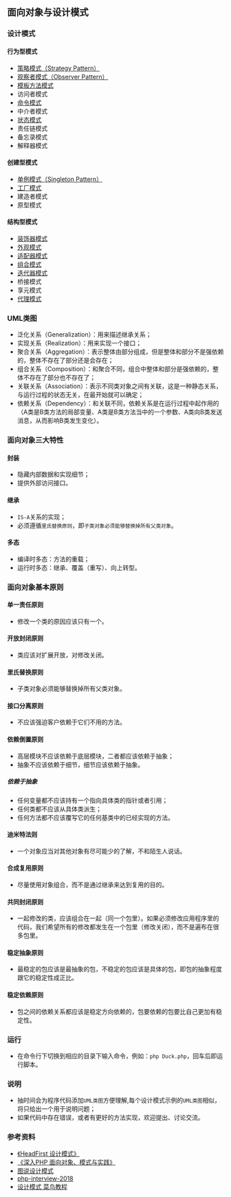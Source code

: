 ## 面向对象与设计模式

### 设计模式
#### 行为型模式
* <a href="https://github.com/hhe0/design-pattern/tree/master/strategy-pattern">策略模式（Strategy Pattern）</a>
* <a href="https://github.com/hhe0/design-pattern/tree/master/observer-pattern">观察者模式（Observer Pattern）</a>
* <a href="https://github.com/hhe0/design-pattern/tree/master/template-pattern">模板方法模式</a>
* 访问者模式
* <a href="https://github.com/hhe0/design-pattern/tree/master/command-pattern">命令模式</a>
* 中介者模式
* <a href="https://github.com/hhe0/design-pattern/tree/master/status-pattern">状态模式</a>
* 责任链模式
* 备忘录模式
* 解释器模式

#### 创建型模式
* <a href="https://github.com/hhe0/design-pattern/tree/master/singleton-pattern">单例模式（Singleton Pattern）</a>
* <a href="https://github.com/hhe0/design-pattern/tree/master/factory-pattern">工厂模式</a>
* 建造者模式
* 原型模式

#### 结构型模式
* <a href="https://github.com/hhe0/design-pattern/tree/master/decorator-pattern">装饰器模式</a>
* <a href="https://github.com/hhe0/design-pattern/tree/master/facade-pattern">外观模式</a>
* <a href="https://github.com/hhe0/design-pattern/tree/master/adapter-pattern">适配器模式</a>
* <a href="https://github.com/hhe0/design-pattern/tree/master/composite-pattern">组合模式</a>
* <a href="https://github.com/hhe0/design-pattern/tree/master/iterator-pattern">迭代器模式</a>
* 桥接模式
* 享元模式
* <a href="https://github.com/hhe0/design-pattern/tree/master/proxy-pattern">代理模式</a>

### UML类图
* 泛化关系（Generalization）：用来描述继承关系；
* 实现关系（Realization）：用来实现一个接口；
* 聚合关系（Aggregation）：表示整体由部分组成，但是整体和部分不是强依赖的，整体不存在了部分还是会存在；
* 组合关系（Composition）：和聚合不同，组合中整体和部分是强依赖的，整体不存在了部分也不存在了；
* 关联关系（Association）：表示不同类对象之间有关联，这是一种静态关系，与运行过程的状态无关，在最开始就可以确定；
* 依赖关系（Dependency）：和关联不同，依赖关系是在运行过程中起作用的（A类是B类方法的局部变量、A类是B类方法当中的一个参数、A类向B类发送消息，从而影响B类发生变化）。

### 面向对象三大特性
#### 封装
* 隐藏内部数据和实现细节；
* 提供外部访问接口。
 
#### 继承
* `IS-A`关系的实现；
* 必须遵循`里氏替换原则`，即`子类对象必须能够替换掉所有父类对象`。

#### 多态
* 编译时多态：方法的重载；
* 运行时多态：继承、覆盖（重写）、向上转型。

### 面向对象基本原则
#### 单一责任原则
* 修改一个类的原因应该只有一个。

#### 开放封闭原则
* 类应该对扩展开放，对修改关闭。

#### 里氏替换原则
* 子类对象必须能够替换掉所有父类对象。

#### 接口分离原则
* 不应该强迫客户依赖于它们不用的方法。

#### 依赖倒置原则
* 高层模块不应该依赖于底层模块，二者都应该依赖于抽象；
* 抽象不应该依赖于细节，细节应该依赖于抽象。

##### 依赖于抽象
* 任何变量都不应该持有一个指向具体类的指针或者引用；
* 任何类都不应该从具体类派生；
* 任何方法都不应该覆写它的任何基类中的已经实现的方法。

#### 迪米特法则
* 一个对象应当对其他对象有尽可能少的了解，不和陌生人说话。

#### 合成复用原则
* 尽量使用对象组合，而不是通过继承来达到复用的目的。

#### 共同封闭原则
* 一起修改的类，应该组合在一起（同一个包里）。如果必须修改应用程序里的代码，我们希望所有的修改都发生在一个包里（修改关闭），而不是遍布在很多包里。

#### 稳定抽象原则
* 最稳定的包应该是最抽象的包，不稳定的包应该是具体的包，即包的抽象程度跟它的稳定性成正比。

#### 稳定依赖原则
* 包之间的依赖关系都应该是稳定方向依赖的，包要依赖的包要比自己更加有稳定性。

### 运行
* 在命令行下切换到相应的目录下输入命令，例如：`php Duck.php`，回车后即运行脚本。

### 说明
* 抽时间会为程序代码添加`UML类图`方便理解,每个设计模式示例的`UML类图`相似，将只给出一个用于说明问题；
* 如果代码中存在错误，或者有更好的方法实现，欢迎提出、讨论交流。

### 参考资料
* <a href="https://book.douban.com/subject/6559267/">《HeadFirst 设计模式》</a>
* <a href="https://book.douban.com/subject/2243615/">《深入PHP 面向对象、模式与实践》</a>
* <a href="https://design-patterns.readthedocs.io/zh_CN/latest/index.html">图说设计模式</a>
* <a href="https://github.com/sushengbuhuo/php-interview-2018">php-interview-2018</a>
* <a href="http://www.runoob.com/design-pattern/design-pattern-tutorial.html">设计模式 菜鸟教程</a>
